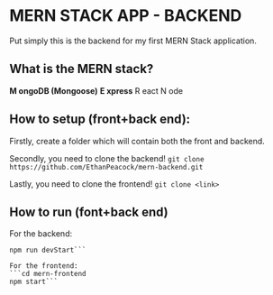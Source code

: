 # MERN STACK APP - BACKEND

Put simply this is the backend for my first MERN Stack application.

## What is the MERN stack?

**M ongoDB (Mongoose)**
**E xpress**
R eact
N ode

## How to setup (front+back end):

Firstly, create a folder which will contain both the front and backend.

Secondly, you need to clone the backend!
`git clone https://github.com/EthanPeacock/mern-backend.git`

Lastly, you need to clone the frontend!
`git clone <link>`

## How to run (font+back end)

For the backend:

```cd mern-backend
npm run devStart```

For the frontend:
```cd mern-frontend
npm start```
